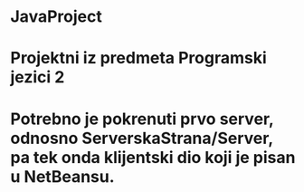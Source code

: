 # JavaProject
# Projektni iz predmeta Programski jezici 2
# Potrebno je pokrenuti prvo server, odnosno ServerskaStrana/Server, pa tek onda klijentski dio koji je pisan u NetBeansu.
